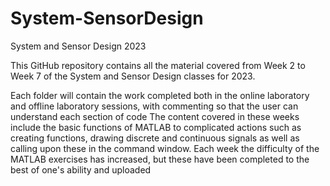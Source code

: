 # System-SensorDesign
System and Sensor Design 2023

This GitHub repository contains all the material covered from Week 2 to Week 7 of the System and Sensor Design classes for 2023. 

Each folder will contain the work completed both in the online laboratory and offline laboratory sessions, with commenting so that the user can understand each section of code
The content covered in these weeks include the basic functions of MATLAB to complicated actions such as creating functions, drawing discrete and continuous signals as well 
as calling upon these in the command window. 
Each week the difficulty of the MATLAB exercises has increased, but these have been completed to the best of one's ability and uploaded
